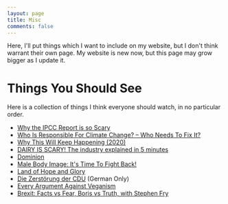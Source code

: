 ```yaml
---
layout: page
title: Misc
comments: false
---
```


Here, I'll put things which I want to include on my website, but I don't think warrant their own page. My website is new now, but this page may grow bigger as I update it.

Things You Should See
=====================

Here is a collection of things I think everyone should watch, in no particular order.
- [Why the IPCC Report is so Scary](https://www.youtube.com/watch?v=1CZL3JZGLKY)
- [Who Is Responsible For Climate Change? – Who Needs To Fix It?](https://www.youtube.com/watch?v=ipVxxxqwBQw)
- [Why This Will Keep Happening (2020)](https://youtu.be/agNhEAVWtHY)
- [DAIRY IS SCARY! The industry explained in 5 minutes](https://www.youtube.com/watch?v=UcN7SGGoCNI)
- [Dominion](https://www.dominionmovement.com/watch)
- [Male Body Image: It's Time To Fight Back!](https://www.youtube.com/watch?v=M49vu0C9Euk)
- [Land of Hope and Glory](https://www.youtube.com/watch?v=dvtVkNofcq8)
- [Die Zerstörung der CDU](https://www.youtube.com/watch?v=4Y1lZQsyuSQ) (German Only)
- [Every Argument Against Veganism](https://www.youtube.com/watch?v=byTxzzztRBU)
- [Brexit: Facts vs Fear, Boris vs Truth, with Stephen Fry](https://www.youtube.com/watch?v=UYonSZ8s3_o)